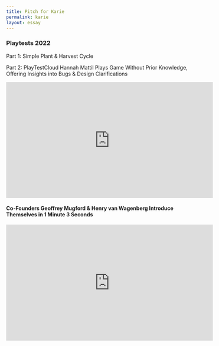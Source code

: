 ```yaml
---
title: Pitch for Karie
permalink: karie
layout: essay 
---
```

### Playtests 2022
Part 1: Simple Plant & Harvest Cycle

Part 2: PlayTestCloud Hannah Mattil Plays Game Without Prior Knowledge, Offering Insights into Bugs & Design Clarifications
<iframe width="560" height="315" src="https://www.youtube.com/embed/X5riJDo2WQ4" title="YouTube video player" frameborder="0" allow="accelerometer; autoplay; clipboard-write; encrypted-media; gyroscope; picture-in-picture" allowfullscreen></iframe>

<br>
<div id="one_minute">
  <h4>Co-Founders Geoffrey Mugford & Henry van Wagenberg Introduce Themselves in 1 Minute 3 Seconds</h4>
</div>
<iframe width="560" height="315" src="https://www.youtube.com/embed/Wz7qEh_CZ_k" title="YouTube video player" frameborder="0" allow="accelerometer; autoplay; clipboard-write; encrypted-media; gyroscope; picture-in-picture" allowfullscreen></iframe>
